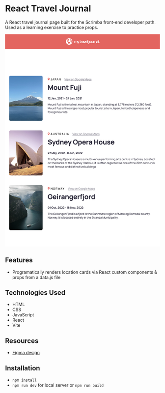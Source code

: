 # React Travel Journal

A React travel journal page built for the Scrimba front-end developer path. Used as a learning exercise to practice props.

![Travel Journal Screenshot](./src/assets/travel-journal-screenshot.png)

## Features

- Programatically renders location cards via React custom components & props from a data.js file

## Technologies Used

- HTML
- CSS
- JavaScript
- React
- Vite

## Resources

- [Figma design](https://www.figma.com/design/QG4cOExkdbIbhSfWJhs2gs/Travel-Journal)

## Installation

- `npm install`
- `npm run dev` for local server or `npm run build`